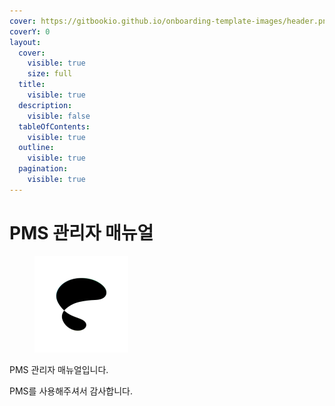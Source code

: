 ```yaml
---
cover: https://gitbookio.github.io/onboarding-template-images/header.png
coverY: 0
layout:
  cover:
    visible: true
    size: full
  title:
    visible: true
  description:
    visible: false
  tableOfContents:
    visible: true
  outline:
    visible: true
  pagination:
    visible: true
---
```


# PMS 관리자 매뉴얼

<div align="left"><figure><img src=".gitbook/assets/Vector.png" alt=""><figcaption></figcaption></figure></div>

PMS 관리자 매뉴얼입니다.&#x20;

PMS를 사용해주셔서 감사합니다.
